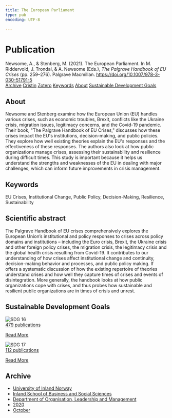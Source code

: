 ```yaml
---
title: The European Parliament
type: pub
encoding: UTF-8

---
```

<h1>Publication</h1>
<article id="csl-bib-container-SICW9G2X" class="csl-bib-container">
  <div class="csl-bib-body"> <div class="csl-entry">Newsome, A., &#38; Stenberg, M. (2021). The European Parliament. In M. Riddervold, J. Trondal, &#38; A. Newsome (Eds.), <i>The Palgrave Handbook of EU Crises</i> (pp. 259–276). Palgrave Macmillan. <a href="https://doi.org/10.1007/978-3-030-51791-5">https://doi.org/10.1007/978-3-030-51791-5</a></div> </div>
  <div class="csl-bib-buttons">
    <a href="#taxonomy-article-SICW9G2X" alt="archive" class="csl-bib-button">Archive</a>
    <a href="https://app.cristin.no/results/show.jsf?id=1836353" alt="Cristin" class="csl-bib-button">Cristin</a>
    <a href="http://zotero.org/groups/5881554/items/SICW9G2X" alt="Zotero" class="csl-bib-button">Zotero</a>
    <a href="#keywords-article-SICW9G2X" alt="keywords" class="csl-bib-button">Keywords</a>
    <a href="#about-article-SICW9G2X" alt="about_pub" class="csl-bib-button">About</a>
    <a href="#sdg-article-SICW9G2X" alt="sdg" class="csl-bib-button">Sustainable Development Goals</a>
  </div>
  <div id="csl-bib-meta-container-SICW9G2X"></div>
</article>
<div id="csl-bib-meta-SICW9G2X" class="csl-bib-meta">
  <article id="about-article-SICW9G2X" class="about_pub-article">
    <h1>About</h1>
    Newsome and Stenberg examine how the European Union (EU) handles various crises, such as economic troubles, Brexit, conflicts like the Ukraine crisis, migration issues, legitimacy concerns, and the Covid-19 pandemic. Their book, "The Palgrave Handbook of EU Crises," discusses how these crises impact the EU's institutions, decision-making, and public policies. They explore how well existing theories explain the EU's responses and the effectiveness of these responses. The authors also look at how public organizations manage crises, assessing their sustainability and resilience during difficult times. This study is important because it helps us understand the strengths and weaknesses of the EU in dealing with major challenges, which can inform future improvements in crisis management.
  </article>
  <article id="keywords-article-SICW9G2X" class="keywords-article">
    <h1>Keywords</h1>
    EU Crises, Institutional Change, Public Policy, Decision-Making, Resilience, Sustainability
  </article>
  <article id="abstract-article-SICW9G2X" class="abstract-article">
    <h1>Scientific abstract</h1>
    The Palgrave Handbook of EU crises comprehensively explores the European Union’s institutional and policy responses to crises across policy domains and institutions – including the Euro crisis, Brexit, the Ukraine crisis and other foreign policy crises, the migration crisis, the legitimacy crisis and the global health crisis resulting from Covid-19. It contributes to our understanding of how crises affect institutional change and continuity, decision-making behavior and processes, and public policy making. If offers a systematic discussion of how the existing repertoire of theories understand crises and how well they capture times of crises and events of disintegration. More generally, the handbook looks at how public organizations cope with crises, and thus probes how sustainable and resilient public organizations are in times of crisis and unrest.
  </article>
  <article id="sdg-article-SICW9G2X" class="sdg-article">
    <h1>Sustainable Development Goals</h1>
    <div class="sdg-container"><div id="sdg16" class="sdg">
        <img src="{{< params subfolder >}}images/sdg/sdg16_en.png" class="image" alt="SDG 16">
        <div class="sdg-overlay">
          <a href="/en/archive/?key=?sdg=16#archive" class="sdg-publication-count"><span>479</span> publications</a>
          <p><a href="https://sdgs.un.org/goals/goal16" class="sdg-read-more">Read More</a></p>
        </div>
      </div> <div id="sdg17" class="sdg">
        <img src="{{< params subfolder >}}images/sdg/sdg17_en.png" class="image" alt="SDG 17">
        <div class="sdg-overlay">
          <a href="/en/archive/?key=?sdg=17#archive" class="sdg-publication-count"><span>112</span> publications</a>
          <p><a href="https://sdgs.un.org/goals/goal17" class="sdg-read-more">Read More</a></p>
        </div>
      </div></div>
  </article>
  <article id="taxonomy-article-SICW9G2X" class="taxonomy-article">
    <h1>Archive</h1>
    <ul>
      <li>
        <a href="/en/archive/?key=3DCRN523">University of Inland Norway</a>
      </li>
      <li>
        <a href="/en/archive/?key=DU8Q9LN9">Inland School of Business and Social Sciences</a>
      </li>
      <li>
        <a href="/en/archive/?key=4LUWR3ZM">Department of Organisation, Leadership and Management</a>
      </li>
      <li>
        <a href="/en/archive/?key=L4LD5JU9">2020</a>
      </li>
      <li>
        <a href="/en/archive/?key=QPJKKNQX">October</a>
      </li>
    </ul>
  </article>
</div>
